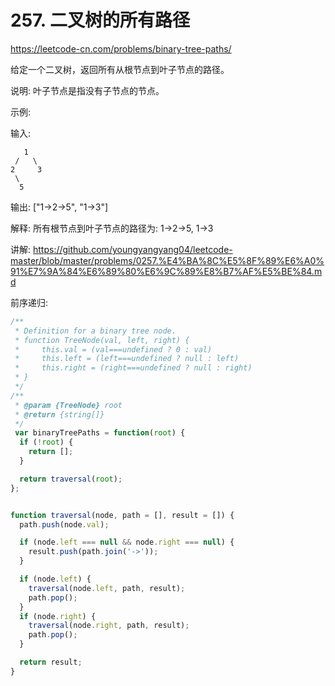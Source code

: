 # 257. 二叉树的所有路径

https://leetcode-cn.com/problems/binary-tree-paths/

给定一个二叉树，返回所有从根节点到叶子节点的路径。

说明: 叶子节点是指没有子节点的节点。

示例:

输入:
```
   1
 /   \
2     3
 \
  5
```
输出: ["1->2->5", "1->3"]

解释: 所有根节点到叶子节点的路径为: 1->2->5, 1->3


讲解:
https://github.com/youngyangyang04/leetcode-master/blob/master/problems/0257.%E4%BA%8C%E5%8F%89%E6%A0%91%E7%9A%84%E6%89%80%E6%9C%89%E8%B7%AF%E5%BE%84.md


前序递归:
```js
/**
 * Definition for a binary tree node.
 * function TreeNode(val, left, right) {
 *     this.val = (val===undefined ? 0 : val)
 *     this.left = (left===undefined ? null : left)
 *     this.right = (right===undefined ? null : right)
 * }
 */
/**
 * @param {TreeNode} root
 * @return {string[]}
 */
 var binaryTreePaths = function(root) {
  if (!root) {
    return [];
  }

  return traversal(root);
};


function traversal(node, path = [], result = []) {
  path.push(node.val);

  if (node.left === null && node.right === null) {
    result.push(path.join('->'));
  }

  if (node.left) {
    traversal(node.left, path, result);
    path.pop();
  }
  if (node.right) {
    traversal(node.right, path, result);
    path.pop();
  }

  return result;
}
```
